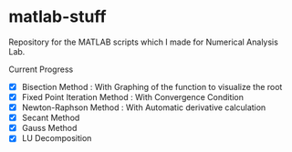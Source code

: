 # matlab-stuff
Repository for the MATLAB scripts which I made for Numerical Analysis Lab.


Current Progress  
- [x] Bisection Method : With Graphing of the function to visualize the root
- [x] Fixed Point Iteration Method : With Convergence Condition
- [x] Newton-Raphson Method : With Automatic derivative calculation
- [x] Secant Method
- [x] Gauss Method
- [x] LU Decomposition
